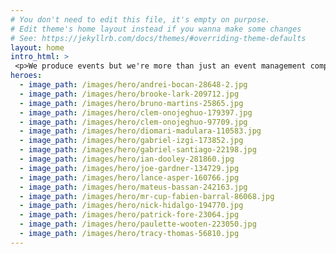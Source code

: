 ```yaml
---
# You don't need to edit this file, it's empty on purpose.
# Edit theme's home layout instead if you wanna make some changes
# See: https://jekyllrb.com/docs/themes/#overriding-theme-defaults
layout: home
intro_html: >
 <p>We produce events but we're more than just an event management company.</p><p>At Our Friends Electric we excel in both insights and strategy, providing industry first solutions where environment, experience and the digital world meet.</p><p>Real world solutions where straight forward event management just won't cut it.</p><p>The team comprises of live engagement specialists and environmental designers who love what they do, delivering for brands that understand that credibility is everything.</p><p>If you would like to start a conversation with us and your audience please contact us.</p>
heroes: 
  - image_path: /images/hero/andrei-bocan-28648-2.jpg
  - image_path: /images/hero/brooke-lark-209712.jpg
  - image_path: /images/hero/bruno-martins-25865.jpg
  - image_path: /images/hero/clem-onojeghuo-179397.jpg
  - image_path: /images/hero/clem-onojeghuo-97709.jpg
  - image_path: /images/hero/diomari-madulara-110583.jpg
  - image_path: /images/hero/gabriel-izgi-173852.jpg
  - image_path: /images/hero/gabriel-santiago-22198.jpg
  - image_path: /images/hero/ian-dooley-281860.jpg
  - image_path: /images/hero/joe-gardner-134729.jpg
  - image_path: /images/hero/lance-asper-160766.jpg
  - image_path: /images/hero/mateus-bassan-242163.jpg
  - image_path: /images/hero/mr-cup-fabien-barral-86068.jpg
  - image_path: /images/hero/nick-hidalgo-194770.jpg
  - image_path: /images/hero/patrick-fore-23064.jpg
  - image_path: /images/hero/paulette-wooten-223050.jpg
  - image_path: /images/hero/tracy-thomas-56810.jpg
---
```

